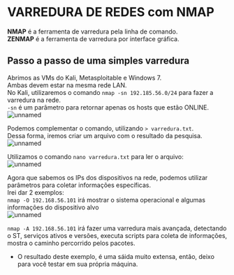 # VARREDURA DE REDES com NMAP
**NMAP** é a ferramenta de varredura pela linha de comando.  
**ZENMAP** é a ferramenta de varredura por interface gráfica.  

## Passo a passo de uma simples varredura
Abrimos as VMs do Kali, Metasploitable e Windows 7.  
Ambas devem estar na mesma rede LAN.  
No Kali, utilizaremos o comando `nmap -sn 192.185.56.0/24` para fazer a varredura na rede.  
`-sn` é um parâmetro para retornar apenas os hosts que estão ONLINE.  
![unnamed](https://github.com/user-attachments/assets/955324da-3a60-47ca-896a-c0bdf72ecdba)

Podemos complementar o comando, utilizando `> varredura.txt`.  
Dessa forma, iremos criar um arquivo com o resultado da pesquisa.  
![unnamed](https://github.com/user-attachments/assets/e6189a17-2ad6-4891-8f55-b2243c183f6a)

Utilizamos o comando `nano varredura.txt` para ler o arquivo:  
![unnamed](https://github.com/user-attachments/assets/d9303fe7-8a3f-4dcb-adfb-f5898d5966ae)

Agora que sabemos os IPs dos dispositivos na rede, podemos utilizar parâmetros para coletar informações específicas.  
Irei dar 2 exemplos:  
`nmap -O 192.168.56.101` irá mostrar o sistema operacional e algumas informações do dispositivo alvo  
![unnamed](https://github.com/user-attachments/assets/da8bc754-3f33-4e08-8416-ca0370d43fcb)


`nmap -A 192.168.56.101` irá fazer uma varredura mais avançada, detectando o ST, serviços ativos e versões, executa scripts para coleta de informações, mostra o caminho percorrido pelos pacotes.  
- O resultado deste exemplo, é uma sáida muito extensa, então, deixo para você testar em sua própria máquina.
